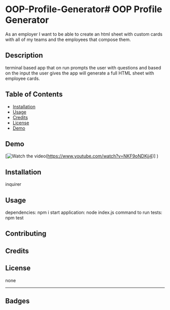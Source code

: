 # OOP-Profile-Generator# OOP Profile Generator

As an employer I want to be able to create an html sheet with custom cards with all of my teams and the employees that compose them. 

## Description
terminal based app that on run prompts the user with questions and based on the input the user gives the app will generate a full HTML sheet with employee cards. 


## Table of Contents

* [Installation](#installation)
* [Usage](#usage)
* [Credits](#credits)
* [License](#license)
* [Demo](#demo)


## Demo

[![Watch the video](https://img.youtube.com/vi?v=NKF9oNDKjj4)(https://www.youtube.com/watch?v=NKF9oNDKjj4)]
)

## Installation

inquirer

## Usage


dependencies: npm i
start application: node index.js
command to run tests: npm test


## Contributing



## Credits



## License

none


---

## Badges
